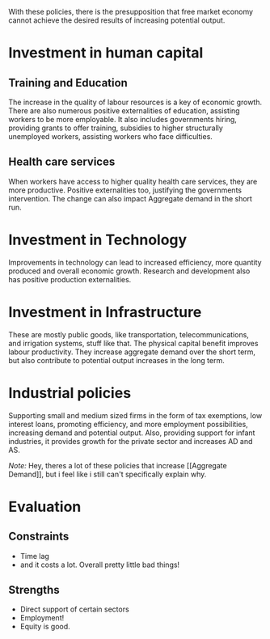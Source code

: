 With these policies, there is the presupposition that free market economy cannot achieve the desired results of increasing potential output.
# Investment in human capital
## Training and Education
The increase in the quality of labour resources is a key of economic growth.  There are also numerous positive externalities of education, assisting workers to be more employable. It also includes governments hiring, providing grants to offer training, subsidies to higher structurally unemployed workers, assisting workers who face difficulties.
## Health care services
When workers have access to higher quality health care services, they are more productive. Positive externalities too, justifying the governments intervention. The change can also impact Aggregate demand in the short run.
# Investment in Technology
Improvements in technology can lead to increased efficiency, more quantity produced and overall economic growth. Research and development also has positive production externalities.
# Investment in Infrastructure
These are mostly public goods, like transportation, telecommunications, and irrigation systems, stuff like that. The physical capital benefit improves labour productivity. They increase aggregate demand over the short term, but also contribute to potential output increases in the long term.
# Industrial policies
Supporting small and medium sized firms in the form of tax exemptions, low interest loans, promoting efficiency, and more employment possibilities, increasing demand and potential output. Also, providing support for infant industries, it provides growth for the private sector and increases AD and AS.

*Note:* Hey, theres a lot of these policies that increase [[Aggregate Demand]], but i feel like i still can't specifically explain why. 

# Evaluation
## Constraints
- Time lag
- and it costs a lot. Overall pretty little bad things!
## Strengths
- Direct support of certain sectors
- Employment!
- Equity is good.